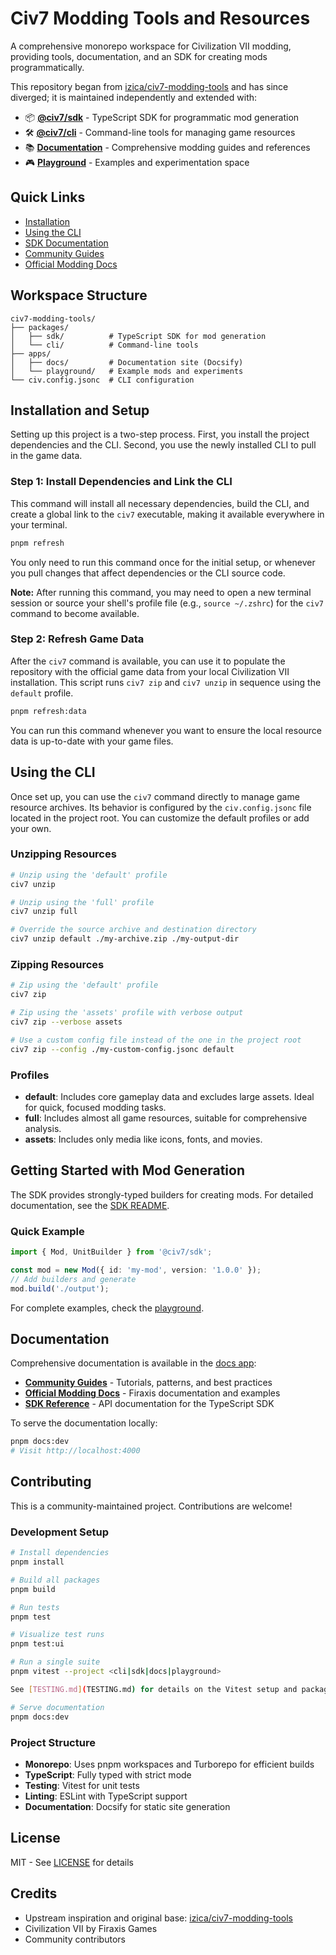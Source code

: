 # Civ7 Modding Tools and Resources

A comprehensive monorepo workspace for Civilization VII modding, providing tools, documentation, and an SDK for creating mods programmatically.

This repository began from [izica/civ7-modding-tools](https://github.com/izica/civ7-modding-tools) and has since diverged; it is maintained independently and extended with:
- 📦 **[@civ7/sdk](packages/sdk)** - TypeScript SDK for programmatic mod generation
- 🛠️ **[@civ7/cli](packages/cli)** - Command-line tools for managing game resources
- 📚 **[Documentation](apps/docs)** - Comprehensive modding guides and references
- 🎮 **[Playground](apps/playground)** - Examples and experimentation space

## Quick Links
- [Installation](#installation-and-setup)
- [Using the CLI](#using-the-cli)
- [SDK Documentation](packages/sdk/README.md)
- [Community Guides](apps/docs/site/community/)
- [Official Modding Docs](apps/docs/site/civ7-official/modding/)

## Workspace Structure

```
civ7-modding-tools/
├── packages/
│   ├── sdk/          # TypeScript SDK for mod generation
│   └── cli/          # Command-line tools
├── apps/
│   ├── docs/         # Documentation site (Docsify)
│   └── playground/   # Example mods and experiments
└── civ.config.jsonc  # CLI configuration
```

## Installation and Setup

Setting up this project is a two-step process. First, you install the project dependencies and the CLI. Second, you use the newly installed CLI to pull in the game data.

### Step 1: Install Dependencies and Link the CLI

This command will install all necessary dependencies, build the CLI, and create a global link to the `civ7` executable, making it available everywhere in your terminal.

```bash
pnpm refresh
```
You only need to run this command once for the initial setup, or whenever you pull changes that affect dependencies or the CLI source code.

**Note:** After running this command, you may need to open a new terminal session or source your shell's profile file (e.g., `source ~/.zshrc`) for the `civ7` command to become available.

### Step 2: Refresh Game Data

After the `civ7` command is available, you can use it to populate the repository with the official game data from your local Civilization VII installation. This script runs `civ7 zip` and `civ7 unzip` in sequence using the `default` profile.

```bash
pnpm refresh:data
```

You can run this command whenever you want to ensure the local resource data is up-to-date with your game files.

## Using the CLI

Once set up, you can use the `civ7` command directly to manage game resource archives. Its behavior is configured by the `civ.config.jsonc` file located in the project root. You can customize the default profiles or add your own.

### Unzipping Resources
```bash
# Unzip using the 'default' profile
civ7 unzip

# Unzip using the 'full' profile
civ7 unzip full

# Override the source archive and destination directory
civ7 unzip default ./my-archive.zip ./my-output-dir
```

### Zipping Resources
```bash
# Zip using the 'default' profile
civ7 zip

# Zip using the 'assets' profile with verbose output
civ7 zip --verbose assets

# Use a custom config file instead of the one in the project root
civ7 zip --config ./my-custom-config.jsonc default
```

### Profiles
- **default**: Includes core gameplay data and excludes large assets. Ideal for quick, focused modding tasks.
- **full**: Includes almost all game resources, suitable for comprehensive analysis.
- **assets**: Includes only media like icons, fonts, and movies.


## Getting Started with Mod Generation

The SDK provides strongly-typed builders for creating mods. For detailed documentation, see the [SDK README](packages/sdk/README.md).

### Quick Example

```typescript
import { Mod, UnitBuilder } from '@civ7/sdk';

const mod = new Mod({ id: 'my-mod', version: '1.0.0' });
// Add builders and generate
mod.build('./output');
```

For complete examples, check the [playground](apps/playground/src/examples/).







## Documentation

Comprehensive documentation is available in the [docs app](apps/docs/):

- **[Community Guides](apps/docs/site/community/)** - Tutorials, patterns, and best practices
- **[Official Modding Docs](apps/docs/site/civ7-official/modding/)** - Firaxis documentation and examples
- **[SDK Reference](packages/sdk/)** - API documentation for the TypeScript SDK

To serve the documentation locally:

```bash
pnpm docs:dev
# Visit http://localhost:4000
```

## Contributing

This is a community-maintained project. Contributions are welcome!

### Development Setup

```bash
# Install dependencies
pnpm install

# Build all packages
pnpm build

# Run tests
pnpm test

# Visualize test runs
pnpm test:ui

# Run a single suite
pnpm vitest --project <cli|sdk|docs|playground>

See [TESTING.md](TESTING.md) for details on the Vitest setup and package-specific smoke tests.

# Serve documentation
pnpm docs:dev
```

### Project Structure

- **Monorepo**: Uses pnpm workspaces and Turborepo for efficient builds
- **TypeScript**: Fully typed with strict mode
- **Testing**: Vitest for unit tests
- **Linting**: ESLint with TypeScript support
- **Documentation**: Docsify for static site generation

## License

MIT - See [LICENSE](LICENSE) for details

## Credits

- Upstream inspiration and original base: [izica/civ7-modding-tools](https://github.com/izica/civ7-modding-tools)
- Civilization VII by Firaxis Games
- Community contributors